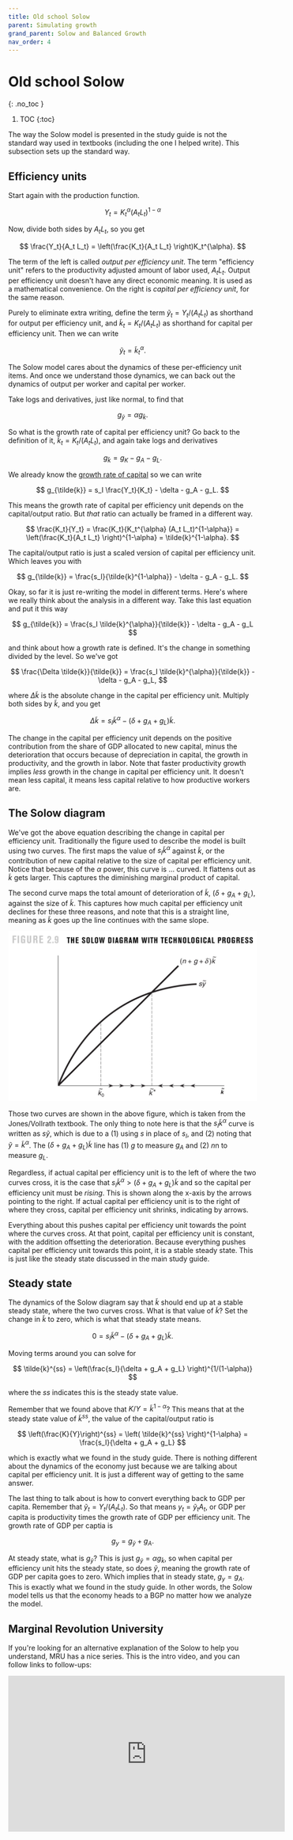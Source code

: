 ```yaml
---
title: Old school Solow
parent: Simulating growth
grand_parent: Solow and Balanced Growth
nav_order: 4
---
```


# Old school Solow
{: .no_toc }

1. TOC 
{:toc}

The way the Solow model is presented in the study guide is not the standard way used in textbooks (including the one I helped write). This subsection sets up the standard way.

## Efficiency units
Start again with the production function. 

$$ 
Y_t = K_t^{\alpha} (A_t L_t)^{1-\alpha}
$$

Now, divide both sides by $A_t L_t$, so you get

$$ 
\frac{Y_t}{A_t L_t} = \left(\frac{K_t}{A_t L_t} \right)K_t^{\alpha}.
$$

The term of the left is called *output per efficiency unit*. The term "efficiency unit" refers to the productivity adjusted amount of labor used, $A_t L_t$. Output per efficiency unit doesn't have any direct economic meaning. It is used as a mathematical convenience. On the right is *capital per efficiency unit*, for the same reason. 

Purely to eliminate extra writing, define the term $\tilde{y}_t = Y_t/(A_t L_t)$ as shorthand for output per efficiency unit, and $\tilde{k}_t = K_t/(A_t L_t)$ as shorthand for capital per efficiency unit. Then we can write

$$
\tilde{y}_t = \tilde{k}_t^{\alpha}.
$$

The Solow model cares about the dynamics of these per-efficiency unit items. And once we understand those dynamics, we can back out the dynamics of output per worker and capital per worker. 

Take logs and derivatives, just like normal, to find that

$$
g_{\tilde{y}} = \alpha g_{\tilde{k}}.
$$

So what is the growth rate of capital per efficiency unit? Go back to the definition of it, $\tilde{k}_t = K_t/(A_t L_t)$, and again take logs and derivatives

$$
g_{\tilde{k}} = g_K - g_A - g_L.
$$

We already know the [growth rate of capital](capital.html) so we can write

$$
g_{\tilde{k}} = s_I \frac{Y_t}{K_t} - \delta - g_A - g_L.
$$

This means the growth rate of capital per efficiency unit depends on the capital/output ratio. But *that* ratio can actually be framed in a different way. 

$$
\frac{K_t}{Y_t} = \frac{K_t}{K_t^{\alpha} (A_t L_t)^{1-\alpha}} = \left(\frac{K_t}{A_t L_t} \right)^{1-\alpha} = \tilde{k}^{1-\alpha}.
$$

The capital/output ratio is just a scaled version of capital per efficiency unit. Which leaves you with

$$
g_{\tilde{k}} = \frac{s_I}{\tilde{k}^{1-\alpha}} - \delta - g_A - g_L.
$$

Okay, so far it is just re-writing the model in different terms. Here's where we really think about the analysis in a different way. Take this last equation and put it this way

$$
g_{\tilde{k}} = \frac{s_I \tilde{k}^{\alpha}}{\tilde{k}} - \delta - g_A - g_L
$$

and think about how a growth rate is defined. It's the change in something divided by the level. So we've got

$$
\frac{\Delta \tilde{k}}{\tilde{k}} = \frac{s_I \tilde{k}^{\alpha}}{\tilde{k}} - \delta - g_A - g_L,
$$

where $\Delta \tilde{k}$ is the absolute change in the capital per efficiency unit. Multiply both sides by $\tilde{k}$, and you get

$$
\Delta \tilde{k} = s_I \tilde{k}^{\alpha} - \left(\delta + g_A + g_L \right)\tilde{k}.
$$

The change in the capital per efficiency unit depends on the positive contribution from the share of GDP allocated to new capital, minus the deterioration that occurs because of depreciation in capital, the growth in productivity, and the growth in labor. Note that faster productivity growth implies *less* growth in the change in capital per efficiency unit. It doesn't mean less capital, it means less capital relative to how productive workers are.

## The Solow diagram
We've got the above equation describing the change in capital per efficiency unit. Traditionally the figure used to describe the model is built using two curves. The first maps the value of $s_I \tilde{k}^{\alpha}$ against $\tilde{k}$, or the contribution of new capital relative to the size of capital per efficiency unit. Notice that because of the $\alpha$ power, this curve is ... curved. It flattens out as $\tilde{k}$ gets larger. This captures the diminishing marginal product of capital. 

The second curve maps the total amount of deterioration of $\tilde{k}$, $(\delta + g_A + g_L)$, against the size of $\tilde{k}$. This captures how much capital per efficiency unit declines for these three reasons, and note that this is a straight line, meaning as $\tilde{k}$ goes up the line continues with the same slope. 

![Solow diagram](IntEcoGro3_FIG02.09_CH02.jpg)

Those two curves are shown in the above figure, which is taken from the Jones/Vollrath textbook. The only thing to note here is that the $s_I \tilde{k}^{\alpha}$ curve is written as $s \tilde{y}$, which is due to a (1) using $s$ in place of $s_I$, and (2) noting that $\tilde{y} = \tilde{k}^{\alpha}$. The $(\delta + g_A + g_L)\tilde{k}$ line has (1) $g$ to measure $g_A$ and (2) $n$n to measure $g_L$. 

Regardless, if actual capital per efficiency unit is to the left of where the two curves cross, it is the case that $s_I \tilde{k}^{\alpha} > (\delta + g_A + g_L)\tilde{k}$ and so the capital per efficiency unit must be *rising*. This is shown along the x-axis by the arrows pointing to the right. If actual capital per efficiency unit is to the right of where they cross, capital per efficiency unit shrinks, indicating by arrows. 

Everything about this pushes capital per efficiency unit towards the point where the curves cross. At that point, capital per efficiency unit is constant, with the addition offsetting the deterioration. Because everything pushes capital per efficiency unit towards this point, it is a stable steady state. This is just like the steady state discussed in the main study guide.

## Steady state
The dynamics of the Solow diagram say that $\tilde{k}$ should end up at a stable steady state, where the two curves cross. What is that value of $\tilde{k}$? Set the change in $\tilde{k}$ to zero, which is what that steady state means. 

$$
0 = s_I \tilde{k}^{\alpha} - (\delta + g_A + g_L )\tilde{k}.
$$

Moving terms around you can solve for

$$
\tilde{k}^{ss} = \left(\frac{s_I}{\delta + g_A + g_L} \right)^{1/(1-\alpha)}
$$

where the $ss$ indicates this is the steady state value.

Remember that we found above that $K/Y = \tilde{k}^{1-\alpha}$? This means that at the steady state value of $\tilde{k}^{ss}$, the value of the capital/output ratio is 

$$
\left(\frac{K}{Y}\right)^{ss} = \left( \tilde{k}^{ss} \right)^{1-\alpha} = \frac{s_I}{\delta + g_A + g_L}
$$
 
which is exactly what we found in the study guide. There is nothing different about the dynamics of the economy just because we are talking about capital per efficiency unit. It is just a different way of getting to the same answer.

The last thing to talk about is how to convert everything back to GDP per capita. Remember that $\tilde{y}_t = Y_t/(A_t L_t)$. So that means $y_t = \tilde{y}_t A_t$, or GDP per capita is productivity times the growth rate of GDP per efficiency unit. The growth rate of GDP per captia is

$$
g_y = g_{\tilde{y}} + g_A.
$$

At steady state, what is $g_{\tilde{y}}$? This is just $g_{\tilde{y}} = \alpha g_{\tilde{k}}$, so when capital per efficiency unit hits the steady state, so does $\tilde{y}$, meaning the growth rate of GDP per capita goes to zero. Which implies that in steady state, $g_y = g_A$. This is exactly what we found in the study guide. In other words, the Solow model tells us that the economy heads to a BGP no matter how we analyze the model.

## Marginal Revolution University
If you're looking for an alternative explanation of the Solow to help you understand, MRU has a nice series. This is the intro video, and you can follow links to follow-ups:

<iframe width="560" height="315" src="https://www.youtube.com/embed/eVAS-t83Tx0" frameborder="0" allow="accelerometer; autoplay; encrypted-media; gyroscope; picture-in-picture" allowfullscreen></iframe>
